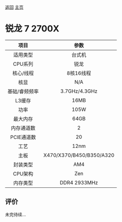[返回](../../../)  [主页](../../../../../)

# 锐龙 7 2700X

| 项目 | 参数 |
| :------: | :------: |
|适用类型 | 台式机|
|CPU系列| 锐龙 |
|核心/线程| 8核16线程|
|核显| N/A |
|基础/睿频频率 |3.7GHz/4.3GHz|
| L3缓存| 16MB|
|功率| 105W |
|最大内存| 64GB |
|内存通道数| 2 |
|PCIE通道数| 20 |
|工艺|12nm |
|主板| X470/X370/B450/B350/A320 |
|封装类型| AM4 |
|CPU架构|  Zen  |
|内存类型| DDR4 2933MHz |

## 评价

 未完待续...
